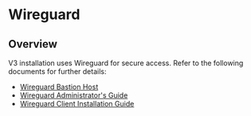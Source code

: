 # Wireguard

## Overview

V3 installation uses Wireguard for secure access. Refer to the following documents for further details:

* [Wireguard Bastion Host](wireguard-bastion.md)
* [Wireguard Administrator's Guide](https://github.com/mosip/k8s-infra/blob/main/docs/wireguard-administrators-guide.md)
* [Wireguard Client Installation Guide](../../wireguard-client-installation-guide.md)
